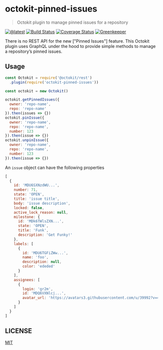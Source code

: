 # octokit-pinned-issues

> Octokit plugin to manage pinned issues for a repository

[![@latest](https://img.shields.io/npm/v/octokit-pinned-issues.svg)](https://www.npmjs.com/package/octokit-pinned-issues)
[![Build Status](https://travis-ci.com/gr2m/octokit-pinned-issues.svg?branch=master)](https://travis-ci.com/gr2m/octokit-pinned-issues)
[![Coverage Status](https://coveralls.io/repos/github/gr2m/octokit-pinned-issues/badge.svg)](https://coveralls.io/github/gr2m/octokit-pinned-issues)
[![Greenkeeper](https://badges.greenkeeper.io/gr2m/octokit-pinned-issues.svg)](https://greenkeeper.io/)

There is no REST API for the new ["Pinned Issues"] feature. This Octokit plugin uses GraphQL under the hood to provide simple methods to manage a repository’s pinned issues.

## Usage

```js
const Octokit = require('@octokit/rest')
  .plugin(require('octokit-pinned-issues'))

const octokit = new Octokit()

octokit.getPinnedIssues({
  owner: 'repo-name',
  repo: 'repo-name'
}).then(issues => {})
octokit.pinIssue({
  owner: 'repo-name',
  repo: 'repo-name',
  number: 123
}).then(issue => {})
octokit.unpinIssue({
  owner: 'repo-name',
  repo: 'repo-name',
  number: 123
}).then(issue => {})
```

An `issue` object can have the following properties

```js
[
  {
    id: 'MDU6SXNzdWU...',
    number: 71,
    state: 'OPEN',
    title: 'issue title',
    body: 'issue description',
    locked: false,
    active_lock_reason: null,
    milestone: {
      id: 'MDk6TWlsZXN...',
      state: 'OPEN',
      title: 'Funk',
      description: 'Get Funky!'
    },
    labels: [
      {
        id: 'MDU6TGFiZWw...',
        name: 'foo',
        description: null,
        color: 'ededed'
      }
    ],
    assignees: [
      {
        login: 'gr2m',
        id: 'MDQ6VXNlcj...',
        avatar_url: 'https://avatars3.githubusercontent.com/u/39992?v=4'
      }
    ]
  }
]
```

## LICENSE

[MIT](LICENSE)
